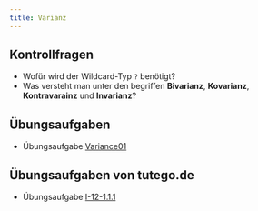 ```yaml
---
title: Varianz
---
```


## Kontrollfragen
- Wofür wird der Wildcard-Typ `?` benötigt?
- Was versteht man unter den begriffen **Bivarianz**, **Kovarianz**, **Kontravarainz** und **Invarianz**?

## Übungsaufgaben
- Übungsaufgabe [Variance01](variance01.md)

## Übungsaufgaben von tutego.de
- Übungsaufgabe [I-12-1.1.1](http://tutego.de/javabuch/aufgaben/generics.html#_wie_hei%C3%9Ft_es_so_sch%C3%B6n)
